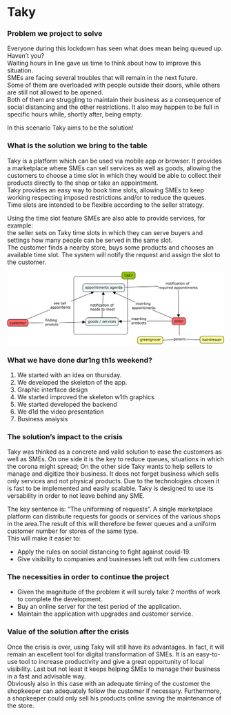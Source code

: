 # Taky

<h3>Problem we project to solve</h3>
<p>Everyone during this lockdown has seen what does mean being queued up. Haven’t you?</br>
Waiting hours in line gave us time to think about how to improve this situation.</br>
SMEs are facing several troubles that will remain in the next future.</br>
Some of them are overloaded with people outside their doors, while others are still not allowed to be opened.</br>
Both of them are struggling to maintain their business as a consequence of social distancing and the other restrictions.
It also may happen to be full in specific hours while, shortly after, being empty.</p>
<p>In this scenario Taky aims to be the solution!</p>

<h3>What is the solution we bring to the table</h3>
<p>Taky is a platform which can be used via mobile app or browser. It provides a marketplace where SMEs can sell services as well as goods, allowing the customers to choose a time slot in which they would be able to collect their products directly to the shop or take an appointment.<br/>  
Taky provides an easy way to book time slots, allowing SMEs to keep working respecting imposed restrictions and/or to reduce the queues.<br/>
Time slots are intended to be flexible according to the seller strategy.</p>
<p>Using the time slot feature SMEs are also able to provide services, for example:<br/>
the seller sets on Taky time slots in which they can serve buyers and settings how many people can be served in the same slot.<br/>
The customer finds a nearby store, buys some products and chooses an available time slot. The system will notify the request and assign the slot to the customer. 
</p>
<p><img src="schema.jpg"></p>
<h3>What we have done dur1ng th1s weekend?</h3>
<p>
<ol>
<li>We started with an idea on thursday.</li>
<li>We developed the skeleton of the app.</li>
<li>Graphic interface design</li>
<li>We started improved the skeleton w1th graphics</li>
<li>We started developed the backend</li>
<li>We d1d the video presentation</li>
<li>Business anaiysis</li>
</ol>
</p>
<h3>The solution’s impact to the crisis</h3>
<p>Taky was thinked as a concrete and valid solution to ease the customers as well as SMEs. On one side it is the key to reduce queues, situations in which the corona might spread; On the other side Taky wants to help sellers to manage and digitize their business. It does not forget business which sells only services and not physical products. Due to the technologies chosen it is fast to be implemented and easily scalable. Taky is designed to use its versability in order to not leave behind any SME.</p> 


<p>The key sentence is: “The uniforming of requests”. A single marketplace platform can distribute requests for goods or services of the various shops in the area.The result of this will therefore be fewer queues and a uniform customer number for stores of the same type.<br/>
This will make it easier to: 
<ul>
<li>Apply the rules on social distancing to fight against covid-19.</li> 
<li>Give visibility to companies and businesses left out with few customers</li>
</ul>
</p>
<h3>The necessities in order to continue the project</h3>
<p>
<ul>
<li>Given the magnitude of the problem it will surely take 2 months of work to complete the development.</li>
<li>Buy an online server for the test period of the application.</li>
<li>Maintain the application with upgrades and customer service.</li>
</ul>
</p>
<h3>Value of the solution after the crisis</h3>
<p>Once the crisis is over, using Taky will still have its advantages. In fact, it will remain an excellent tool for digital transformation of SMEs. It is an easy-to-use tool to increase productivity and give a great opportunity of local visibility. Last but not least it keeps helping SMEs to manage their business in a fast and advisable way.<br/>  
Obviously also in this case with an adequate timing of the customer the shopkeeper can adequately follow the customer if necessary. Furthermore, a shopkeeper could only sell his products online saving the maintenance of the store.
</p>


